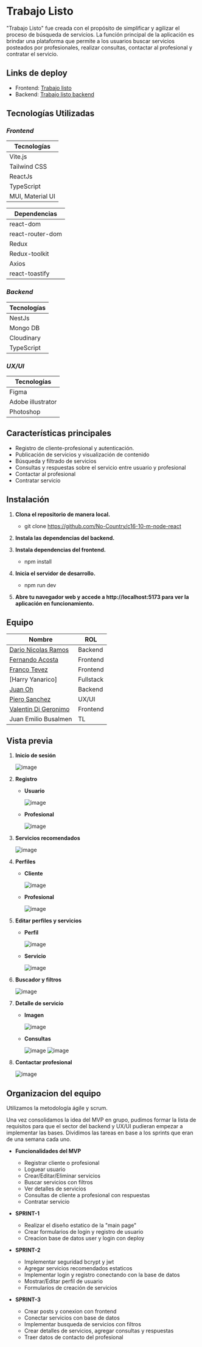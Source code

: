 # Trabajo Listo

"Trabajo Listo" fue creada con el propósito de simplificar y agilizar el proceso de búsqueda de servicios. La función principal de la aplicación es brindar una plataforma que permite a los usuarios buscar servicios posteados por profesionales, realizar consultas, contactar al profesional y contratar el servicio.

## Links de deploy
  * Frontend: [Trabajo listo](https://c16-10-m-node-react-chi.vercel.app/)
  * Backend: [Trabajo listo backend](https://trabajo-listo.vercel.app/api)
## Tecnologías Utilizadas

### *Frontend*

| **Tecnologías**        |
| ------------- | 
|  Vite.js |
| Tailwind CSS |
| ReactJs | 
| TypeScript  |
|MUI, Material UI|

| **Dependencias**        |
| ------------- | 
|  react-dom |
| react-router-dom |
| Redux | 
| Redux-toolkit  |
|Axios|
|react-toastify|


### *Backend*

| **Tecnologías**    |
| ------------- | 
| NestJs |
| Mongo DB  | 
| Cloudinary|
| TypeScript  |

### *UX/UI*

|**Tecnologías**       |
| ------------- | 
| Figma |
| Adobe illustrator  | 
| Photoshop|

## Características principales
* Registro de cliente-profesional y autenticación.
* Publicación de servicios y visualización de contenido
* Búsqueda y filtrado de servicios
* Consultas y respuestas sobre el servicio entre usuario y profesional
* Contactar al profesional
* Contratar servicio

## Instalación

1. **Clona el repositorio de manera local.**
    * git clone https://github.com/No-Country/c16-10-m-node-react
2. **Instala las dependencias del backend.**

3. **Instala dependencias del frontend.**
    * npm install
4. **Inicia el servidor de desarrollo.**
    * npm run dev
5. **Abre tu navegador web y accede a http://localhost:5173 para ver la aplicación en funcionamiento.**

## Equipo
| **Nombre**        | **ROL**           |
| ------------- | ------------- |
| [Dario Nicolas Ramos](https://www.linkedin.com/in/dario-nicolas-ramos/) | Backend  |
| [Fernando Acosta](https://www.linkedin.com/in/fernando-acosta-172557239/) | Frontend  |
| [Franco Tevez](https://www.linkedin.com/in/franco-tevez-1a985b219/) | Frontend |
| [Harry Yanarico]  | Fullstack  |
| [Juan Oh](https://www.linkedin.com/in/jioh19/) | Backend |
| [Piero Sanchez](https://www.linkedin.com/in/sanchezpiero/) | UX/UI  |
| [Valentin Di Geronimo](https://www.linkedin.com/in/digeronimovalentin/)| Frontend  |
|Juan Emilio Busalmen  | TL  |

## Vista previa

1. **Inicio de sesión**
    
   ![image](https://github.com/No-Country/c16-10-m-node-react/assets/104600953/37b105d7-7b54-4872-966d-c4d4ec126a4c)

2. **Registro**


    * **Usuario**

      ![image](https://github.com/No-Country/c16-10-m-node-react/assets/104600953/15365c99-31df-4919-aa76-4a744d8c19f3)
    * **Profesional**

      ![image](https://github.com/No-Country/c16-10-m-node-react/assets/104600953/12bc5184-c612-412f-81b8-425a7c99acdd)

3. **Servicios recomendados**

    ![image](https://github.com/No-Country/c16-10-m-node-react/assets/104600953/19eb116e-54d0-4c8b-a198-84fdd77b0d08)

4. **Perfiles**
    * **Cliente**

        ![image](https://github.com/No-Country/c16-10-m-node-react/assets/104600953/3f853a0e-300b-479e-8443-59feafc39b0c)
    * **Profesional**

        ![image](https://github.com/No-Country/c16-10-m-node-react/assets/104600953/52fc6f4f-91b8-4c7e-a03d-2bc6aac2e494)
5. **Editar perfiles y servicios**
    * **Perfil**

        ![image](https://github.com/No-Country/c16-10-m-node-react/assets/104600953/6aa2fceb-d3fe-46bb-b1fa-75317da6d517)

    * **Servicio**
      
      ![image](https://github.com/No-Country/c16-10-m-node-react/assets/104600953/a0e83e5b-a61f-44fd-a63e-985ce06d86df)
6. **Buscador y filtros**

    ![image](https://github.com/No-Country/c16-10-m-node-react/assets/104600953/1e06350c-1bfd-48d8-8095-818f756c1180)


7. **Detalle de servicio**

    * **Imagen**

      ![image](https://github.com/No-Country/c16-10-m-node-react/assets/104600953/3e3212ca-d1e6-4797-8945-a898128e79f2)
    * **Consultas**

      ![image](https://github.com/No-Country/c16-10-m-node-react/assets/104600953/98d5cae6-6fce-4e03-b286-c845d7dcd182)
      ![image](https://github.com/No-Country/c16-10-m-node-react/assets/104600953/c0d6cfea-5ec3-42dc-b039-11b302a38375)

8. **Contactar profesional**

     ![image](https://github.com/No-Country/c16-10-m-node-react/assets/104600953/7dff7f76-589c-4842-9848-38c8f7af7e6b)


## **Organizacion del equipo**

  Utilizamos la metodología ágile y scrum.

  Una vez consolidamos la idea del MVP en grupo, pudimos formar la lista de requisitos para que el sector del backend y UX/UI pudieran empezar a implementar las bases.
  Dividimos las tareas en base a los sprints que eran de una semana cada uno.
  
  * **Funcionalidades del MVP**
      * Registrar cliente o profesional
      * Loguear usuario
      * Crear/Editar/Eliminar servicios
      * Buscar servicios con filtros
      * Ver detalles de servicios 
      * Consultas de cliente a profesional con respuestas
      * Contratar servicio

  * **SPRINT-1**
      * Realizar el diseño estatico de la "main page"
      * Crear formularios de login y registro de usuario
      * Creacion base de datos user y login con deploy
  * **SPRINT-2**
      * Implementar seguridad bcrypt y jwt
      * Agregar servicios recomendados estaticos
      * Implementar login y registro conectando con la base de datos
      * Mostrar/Editar perfil de usuario
      * Formularios de creación de servicios
  * **SPRINT-3**
      * Crear  posts y conexion con frontend
      * Conectar servicios con base de datos
      * Implementar busqueda de servicios con filtros
      * Crear detalles de servicios, agregar consultas y respuestas
      * Traer datos de contacto del profesional
      





      





 
